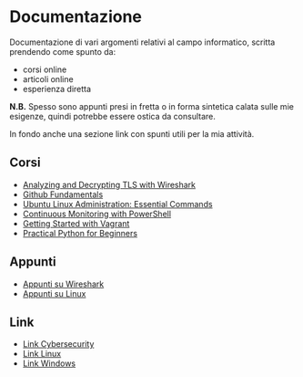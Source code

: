 # Documentazione

Documentazione di vari argomenti relativi al campo informatico, scritta prendendo come spunto da:

- corsi online 
- articoli online
- esperienza diretta

**N.B.** Spesso sono appunti presi in fretta o in forma sintetica calata sulle mie esigenze, quindi potrebbe essere ostica da consultare.

In fondo anche una sezione link con spunti utili per la mia attività.

## Corsi

- [Analyzing and Decrypting TLS with Wireshark](TLS_Wireshark)
- [Github Fundamentals](Git-Github)
- [Ubuntu Linux Administration: Essential Commands](Ubuntu_Essentials_Commands)
- [Continuous Monitoring with PowerShell](Monitoring_With_Powershell)
- [Getting Started with Vagrant](Starting_With_Vagrant)
- [Practical Python for Beginners](Python_Beginners)

## Appunti

- [Appunti su Wireshark](Wireshark-Appunti)
- [Appunti su Linux](Linux-Appunti)

## Link

- [Link Cybersecurity](Link/cybersecurity.md)
- [Link Linux](Link/linux.md)
- [Link Windows](Link/windows.md)